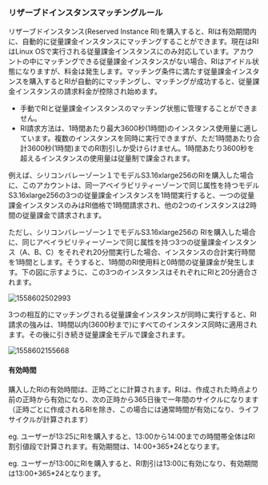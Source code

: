 ### リザーブドインスタンスマッチングルール

リザーブドインスタンス(Reserved Instance RI)を購入すると、RIは有効期間内に、自動的に従量課金インスタンスにマッチングすることができます。現在はRIはLinux OSで実行される従量課金インスタンスにのみ対応しています。アカウントの中にマッチングできる従量課金インスタンスがない場合、RIはアイドル状態になりますが、料金は発生します。マッチング条件に満たす従量課金インスタンスを購入するとRIが自動的にマッチングし、マッチングが成功すると、従量課金インスタンスの請求料金が控除され始めます。 

- 手動でRIと従量課金インスタンスのマッチング状態に管理することができません。
- RI請求方法は、1時間あたり最大3600秒(1時間)のインスタンス使用量に適しています。複数のインスタンスを同時に実行できますが、ただ1時間あたり合計3600秒(1時間)までのRI割引しか受けらけません。1時間あたり3600秒を超えるインスタンスの使用量は従量制で課金されます。 

例えば、シリコンバレーゾーン１でモデルS3.16xlarge256のRIを購入した場合に、このアカウントは、同一アベイラビリティーゾーンで同じ属性を持つモデルS3.16xlarge256の3つの従量課金インスタンスを1時間実行すると、一つの従量課金インスタンスのみはRI価格で1時間請求され、他の2つのインスタンスは2時間の従量課金で請求されます。 

ただし、シリコンバレーゾーン１でモデルS3.16xlarge256の RIを購入した場合に、同じアベイラビリティーゾーンで同じ属性を持つ3つの従量課金インスタンス（A、B、C）をそれぞれ20分間実行した場合、インスタンスの合計実行時間を1時間とします。そうすると、1時間のRI使用料と0時間の従量課金が発生します。下の図に示すように、この3つのインスタンスはそれぞれにRIと20分適合されます。

![1558602502993](C:\Users\aironpu\AppData\Local\Temp\1558602502993.png)

3つの相互的にマッチングされる従量課金インスタンスが同時に実行すると、RI請求の強みは、1時間以内(3600秒まで)にすべてのインスタンス同時に適用されます。その後に引き続き従量課金モデルで課金されます。

![1558602155668](C:\Users\aironpu\AppData\Local\Temp\1558602155668.png)

#### 有効時間

購入したRIの有効時間は、正時ごとに計算されます。RIは、作成された時点より前の正時から有効になり、次の正時から365日後で一年間のサイクルになります（正時ごとに作成されるRIを除き、この場合には通常時間が有効になり、ライフサイクルが計算されます）

eg. ユーザーが13:25にRIを購入すると、13:00から14:00までの時間帯全体はRI割引値段で計算されます。有効期間は、14:00+365*24となります。

eg. ユーザーが13:00にRIを購入すると、RI割引は13:00に有効になり、有効期間は13:00+365*24となります。
